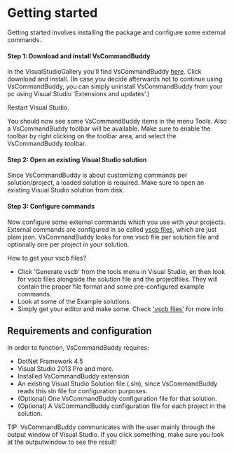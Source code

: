# Getting started
Getting started involves installing the package and configure some external commands.

#### Step 1: Download and install VsCommandBuddy
In the VisualStudioGallery you'll find VsCommandBuddy [here](http://visualstudiogallery.msdn.microsoft.com/f5da988e-2ec1-4061-a569-46d09733c668).
Click download and install. 
(In case you decide afterwards not to continue using VsCommandBuddy, you can simply uninstall VsCommandBuddy from your pc using Visual Studio 'Extensions and updates'.)

Restart Visual Studio.

You should now see some VsCommandBuddy items in the menu Tools. Also a VsCommandBuddy toolbar will be available. Make sure to enable the toolbar 
by right clicking on the toolbar area, and select the VsCommandBuddy toolbar.

#### Step 2: Open an existing Visual Studio solution
Since VsCommandBuddy is about customizing commands per solution/project, a loaded solution is required. Make sure to open an existing Visual Studio solution from disk.

#### Step 3: Configure commands
Now configure some external commands which you use with your projects.
External commands are configured in so called [vscb files](vscbfiles.md), which are just plain json. VsCommandBuddy looks for one vscb file per solution file and optionally one per project in your solution.

How to get your vscb files?
- Click 'Generate vscb' from the tools menu in Visual Studio, en then look for vscb files alongside the solution file and the 
projectfiles. They will contain the proper file format and some pre-configured example commands.
- Look at some of the Example solutions.
- Simply get your editor and make some. Check ['vscb files'](vscbfiles.md) for more info.


## Requirements and configuration
In order to function, VsCommandBuddy requires:
- DotNet Framework 4.5
- Visual Studio 2013 Pro and more.
- Installed VsCommandBuddy extension
- An existing Visual Studio Solution file (.sln), since VsCommandBuddy reads this sln file for configuration purposes.
- (Optional) One VsCommandBuddy configuration file for that solution.
- (Optional) A VsCommandBuddy configuration file for each project in the solution.

TIP: VsCommandBuddy communicates with the user mainly through the output window of Visual Studio. If you click something, make sure you look at the outputwindow to see the result!
